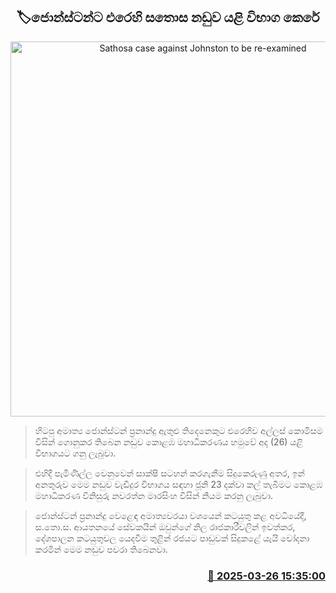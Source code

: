 <p align='center'><b><h2 align='center' title='Sathosa case against Johnston to be re-examined'>🏷ජොන්ස්ටන්ට එරෙහි සතොස නඩුව යළි විභාග කෙරේ</h2></b></p>
<p align='center'><img src='https://helakuru.sgp1.cdn.digitaloceanspaces.com/esana/images/lib/jons-archived.jpg' width='600' alt='Sathosa case against Johnston to be re-examined'></p>

> හිටපු අමාත්‍ය ජොන්ස්ටන් ප්‍රනාන්දු ඇතුළු තිදෙනෙකුට එරෙහිව අල්ලස් කොමිසම විසින් ගොනුකර තිබෙන නඩුව කොළඹ මහාධිකරණය හමුවේ අද (26) යළි විභාගයට ගනු ලැබුවා.

> එහිදී පැමිණිල්ල වෙනුවෙන් සාක්ෂි සටහන් කරගැනීම සිදුකෙරුණු අතර, ඉන් අනතුරුව මෙම නඩුව වැඩිදුර විභාගය සඳහා ජූනි 23 දක්වා කල් තැබීමට කොළඹ මහාධිකරණ විනිසුරු නවරත්න මාරසිංහ විසින් නියම කරනු ලැබුවා.

> ජොන්ස්ටන් ප්‍රනාන්දු වෙළෙඳ අමාත්‍යවරයා වශයෙන් කටයුතු කළ අවධියේදී, ස.තො.ස. ආයතනයේ සේවකයින් ඔවුන්ගේ නිල රාජකාරීවලින් ඉවත්කර, දේශපාලන කටයුතුවල යෙදවීම තුළින් රජයට පාඩුවක් සිදුකළේ යැයි චෝදනා කරමින් මෙම නඩුව පවරා තිබෙනවා.



<h3 align='right'><a href='https://www.helakuru.lk/esana/p/108665/'>📅 2025-03-26 15:35:00</a></h3>
